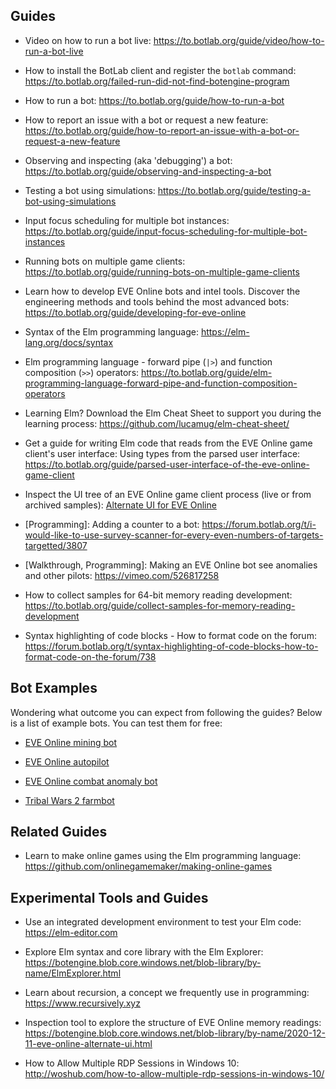 
## Guides

+ Video on how to run a bot live: https://to.botlab.org/guide/video/how-to-run-a-bot-live

+ How to install the BotLab client and register the `botlab` command: https://to.botlab.org/failed-run-did-not-find-botengine-program

+ How to run a bot: https://to.botlab.org/guide/how-to-run-a-bot

+ How to report an issue with a bot or request a new feature: https://to.botlab.org/guide/how-to-report-an-issue-with-a-bot-or-request-a-new-feature

+ Observing and inspecting (aka 'debugging') a bot: https://to.botlab.org/guide/observing-and-inspecting-a-bot

+ Testing a bot using simulations: https://to.botlab.org/guide/testing-a-bot-using-simulations

+ Input focus scheduling for multiple bot instances: https://to.botlab.org/guide/input-focus-scheduling-for-multiple-bot-instances

+ Running bots on multiple game clients: https://to.botlab.org/guide/running-bots-on-multiple-game-clients

+ Learn how to develop EVE Online bots and intel tools. Discover the engineering methods and tools behind the most advanced bots: https://to.botlab.org/guide/developing-for-eve-online

+ Syntax of the Elm programming language: https://elm-lang.org/docs/syntax

+ Elm programming language - forward pipe (`|>`) and function composition (`>>`) operators: https://to.botlab.org/guide/elm-programming-language-forward-pipe-and-function-composition-operators

+ Learning Elm? Download the Elm Cheat Sheet to support you during the learning process: https://github.com/lucamug/elm-cheat-sheet/

+ Get a guide for writing Elm code that reads from the EVE Online game client's user interface: Using types from the parsed user interface: https://to.botlab.org/guide/parsed-user-interface-of-the-eve-online-game-client

+ Inspect the UI tree of an EVE Online game client process (live or from archived samples): [Alternate UI for EVE Online](https://to.botlab.org/guide/alternate-ui-for-eve-online)

+ [Programming]: Adding a counter to a bot: https://forum.botlab.org/t/i-would-like-to-use-survey-scanner-for-every-even-numbers-of-targets-targetted/3807

+ [Walkthrough, Programming]: Making an EVE Online bot see anomalies and other pilots: https://vimeo.com/526817258

+ How to collect samples for 64-bit memory reading development: https://to.botlab.org/guide/collect-samples-for-memory-reading-development

+ Syntax highlighting of code blocks - How to format code on the forum: https://forum.botlab.org/t/syntax-highlighting-of-code-blocks-how-to-format-code-on-the-forum/738

## Bot Examples

Wondering what outcome you can expect from following the guides? Below is a list of example bots. You can test them for free:

+ [EVE Online mining bot](https://to.botlab.org/guide/app/eve-online-mining-bot)

+ [EVE Online autopilot](https://to.botlab.org/guide/app/eve-online-autopilot-bot)

+ [EVE Online combat anomaly bot](https://to.botlab.org/guide/app/eve-online-combat-anomaly-bot)

+ [Tribal Wars 2 farmbot](https://to.botlab.org/guide/app/tribal-wars-2-farmbot)

## Related Guides

+ Learn to make online games using the Elm programming language: https://github.com/onlinegamemaker/making-online-games

## Experimental Tools and Guides

+ Use an integrated development environment to test your Elm code: https://elm-editor.com

+ Explore Elm syntax and core library with the Elm Explorer: https://botengine.blob.core.windows.net/blob-library/by-name/ElmExplorer.html

+ Learn about recursion, a concept we frequently use in programming: https://www.recursively.xyz

+ Inspection tool to explore the structure of EVE Online memory readings: https://botengine.blob.core.windows.net/blob-library/by-name/2020-12-11-eve-online-alternate-ui.html

+ How to Allow Multiple RDP Sessions in Windows 10: http://woshub.com/how-to-allow-multiple-rdp-sessions-in-windows-10/
